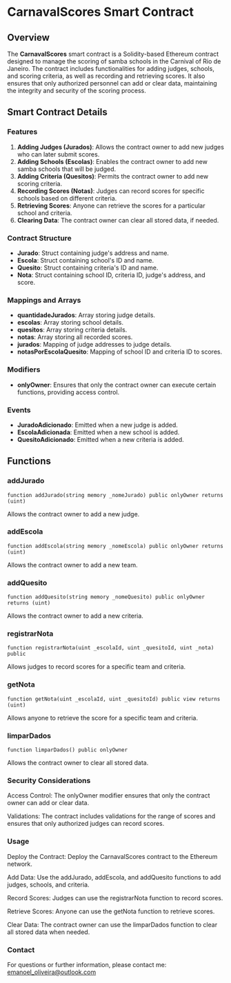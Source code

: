 # CarnavalScores Smart Contract

## Overview
The **CarnavalScores** smart contract is a Solidity-based Ethereum contract designed to manage the scoring of samba schools in the Carnival of Rio de Janeiro. The contract includes functionalities for adding judges, schools, and scoring criteria, as well as recording and retrieving scores. It also ensures that only authorized personnel can add or clear data, maintaining the integrity and security of the scoring process.

## Smart Contract Details

### Features
1. **Adding Judges (Jurados)**: Allows the contract owner to add new judges who can later submit scores.
2. **Adding Schools (Escolas)**: Enables the contract owner to add new samba schools that will be judged.
3. **Adding Criteria (Quesitos)**: Permits the contract owner to add new scoring criteria.
4. **Recording Scores (Notas)**: Judges can record scores for specific schools based on different criteria.
5. **Retrieving Scores**: Anyone can retrieve the scores for a particular school and criteria.
6. **Clearing Data**: The contract owner can clear all stored data, if needed.

### Contract Structure
- **Jurado**: Struct containing judge's address and name.
- **Escola**: Struct containing school's ID and name.
- **Quesito**: Struct containing criteria's ID and name.
- **Nota**: Struct containing school ID, criteria ID, judge's address, and score.

### Mappings and Arrays
- **quantidadeJurados**: Array storing judge details.
- **escolas**: Array storing school details.
- **quesitos**: Array storing criteria details.
- **notas**: Array storing all recorded scores.
- **jurados**: Mapping of judge addresses to judge details.
- **notasPorEscolaQuesito**: Mapping of school ID and criteria ID to scores.

### Modifiers
- **onlyOwner**: Ensures that only the contract owner can execute certain functions, providing access control.

### Events
- **JuradoAdicionado**: Emitted when a new judge is added.
- **EscolaAdicionada**: Emitted when a new school is added.
- **QuesitoAdicionado**: Emitted when a new criteria is added.

## Functions

### addJurado
```solidity
function addJurado(string memory _nomeJurado) public onlyOwner returns (uint)
```
Allows the contract owner to add a new judge.

### addEscola
```solidity
function addEscola(string memory _nomeEscola) public onlyOwner returns (uint)
```
Allows the contract owner to add a new team.

### addQuesito
```solidity
function addQuesito(string memory _nomeQuesito) public onlyOwner returns (uint)
```
Allows the contract owner to add a new criteria.

### registrarNota
```solidity
function registrarNota(uint _escolaId, uint _quesitoId, uint _nota) public
```
Allows judges to record scores for a specific team and criteria.

### getNota
```solidity
function getNota(uint _escolaId, uint _quesitoId) public view returns (uint)
```
Allows anyone to retrieve the score for a specific team and criteria.

### limparDados
```solidity
function limparDados() public onlyOwner
```
Allows the contract owner to clear all stored data.

### Security Considerations
Access Control: The onlyOwner modifier ensures that only the contract owner can add or clear data.

Validations: The contract includes validations for the range of scores and ensures that only authorized judges can record scores.

### Usage
Deploy the Contract: Deploy the CarnavalScores contract to the Ethereum network.

Add Data: Use the addJurado, addEscola, and addQuesito functions to add judges, schools, and criteria.

Record Scores: Judges can use the registrarNota function to record scores.

Retrieve Scores: Anyone can use the getNota function to retrieve scores.

Clear Data: The contract owner can use the limparDados function to clear all stored data when needed.

### Contact
For questions or further information, please contact me: emanoel_oliveira@outlook.com
    







